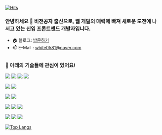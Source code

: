 [![Hits](https://hits.seeyoufarm.com/api/count/incr/badge.svg?url=https%3A%2F%2Fgithub.com%2FgeonwooPark%2FgeonwooPark&count_bg=%23407ECB&title_bg=%23000000&icon=&icon_color=%23E7E7E7&title=hits&edge_flat=false)](https://hits.seeyoufarm.com) 

<h3>안녕하세요 🙂 비전공자 출신으로, 웹 개발의 매력에 빠져 새로운 도전에 나서고 있는 신입 프론트엔드 개발자입니다.</h3>

- 🏠 블로그: [방문하기](https://myblog-eight-beta.vercel.app/)
- 📫 E-Mail : white0581@naver.com

## <h3>👀 아래의 기술들에 관심이 있어요!</h3>

<img src="https://img.shields.io/badge/HTML5-E34F26?style=for-the-badge&logo=HTML5&logoColor=white" /> <img src="https://img.shields.io/badge/CSS3-1572B6?style=for-the-badge&logo=CSS3&logoColor=white" /> <img src="https://img.shields.io/badge/JavaScript-F7DF1E?style=for-the-badge&logo=JavaScript&logoColor=white" /> <img src="https://img.shields.io/badge/TypeScript-3178C6?style=for-the-badge&logo=TypeScript&logoColor=white" /> 

<img src="https://img.shields.io/badge/React-61DAFB?style=for-the-badge&logo=React&logoColor=white" /> <img src="https://img.shields.io/badge/Next.js-000000?style=for-the-badge&logo=Next.js&logoColor=white" />

<img src="https://img.shields.io/badge/Tailwind CSS-06B6D4?style=for-the-badge&logo=TailwindCSS&logoColor=white" /> <img src="https://img.shields.io/badge/Styled Components-DB7093?style=for-the-badge&logo=Styled-Components&logoColor=white" />

 <img src="https://img.shields.io/badge/MongoDB-47A248?style=for-the-badge&logo=MongoDB&logoColor=white" /> <img src="https://img.shields.io/badge/Firebase-FFCA28?style=for-the-badge&logo=Firebase&logoColor=white" /> <img src="https://img.shields.io/badge/Notion-000000?style=for-the-badge&logo=Notion&logoColor=white" />

<img src="https://img.shields.io/badge/Redux_Toolkit-764ABC?style=for-the-badge&logo=Redux&logoColor=white" /> <img src="https://img.shields.io/badge/React_Query-FF4154?style=for-the-badge&logo=ReactQuery&logoColor=white" /> <img src="https://img.shields.io/badge/Zustand-EA4AAA?style=for-the-badge&logo=Zustand&logoColor=white" />

[![Top Langs](https://github-readme-stats.vercel.app/api/top-langs/?username=geonwooPark)](https://github.com/geonwooPark/github-readme-stats)



